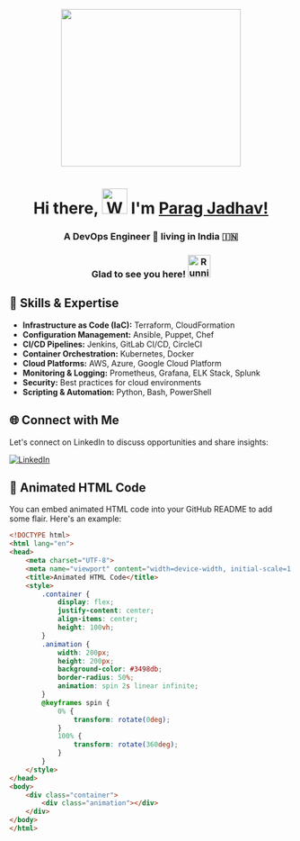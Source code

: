 <p align="center">
  <img src="./img/write.gif" height="280" width="320">
</p>

<h1 align="center">Hi there, 
  <img src="./img/wave.gif" alt="Waving hand animated gif" height="45" width="45" />
  I'm <a href="https://www.linkedin.com/in/parag-jadhav23" target="_blank">Parag Jadhav!</a>
</h1>

<h3 align="center">A DevOps Engineer 🚀 living in India 🇮🇳</h3>

<h3 align="center">Glad to see you here! 
  <img src="./img/cat-run.gif" alt="Running cat animated gif" height="40" width="40" />
</h3>

## 🌟 Skills & Expertise

- **Infrastructure as Code (IaC):** Terraform, CloudFormation
- **Configuration Management:** Ansible, Puppet, Chef
- **CI/CD Pipelines:** Jenkins, GitLab CI/CD, CircleCI
- **Container Orchestration:** Kubernetes, Docker
- **Cloud Platforms:** AWS, Azure, Google Cloud Platform
- **Monitoring & Logging:** Prometheus, Grafana, ELK Stack, Splunk
- **Security:** Best practices for cloud environments
- **Scripting & Automation:** Python, Bash, PowerShell

## :globe_with_meridians: Connect with Me

Let's connect on LinkedIn to discuss opportunities and share insights:

[![LinkedIn](https://img.shields.io/badge/-LinkedIn-blue?style=for-the-badge&logo=linkedin&logoColor=white)](https://www.linkedin.com/in/parag-jadhav23)

## 🎨 Animated HTML Code

You can embed animated HTML code into your GitHub README to add some flair. Here's an example:

```html
<!DOCTYPE html>
<html lang="en">
<head>
    <meta charset="UTF-8">
    <meta name="viewport" content="width=device-width, initial-scale=1.0">
    <title>Animated HTML Code</title>
    <style>
        .container {
            display: flex;
            justify-content: center;
            align-items: center;
            height: 100vh;
        }
        .animation {
            width: 200px;
            height: 200px;
            background-color: #3498db;
            border-radius: 50%;
            animation: spin 2s linear infinite;
        }
        @keyframes spin {
            0% {
                transform: rotate(0deg);
            }
            100% {
                transform: rotate(360deg);
            }
        }
    </style>
</head>
<body>
    <div class="container">
        <div class="animation"></div>
    </div>
</body>
</html>
